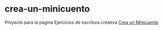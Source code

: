 # crea-un-minicuento
Proyecto para la pagina Ejercicios de escritura creativa 
<a href="https://ejerciciosdeescrituracreativa.com/crea-un-minicuento/" target=”_blank”>Crea un Minicuento</a>